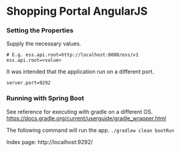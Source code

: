 Shopping Portal AngularJS
========================

### Setting the Properties
Supply the necessary values.
```
# E.g. ess.api.root=http://localhost:8080/ess/v1
ess.api.root=<value>
```

It was intended that the application run on a different port. 
```
server.port=9292
```

### Running with Spring Boot

See reference for executing with gradle on a different OS.
https://docs.gradle.org/current/userguide/gradle_wrapper.html

The following command will run the app.
`./gradlew clean bootRun`

Index page: http://localhost:9292/
